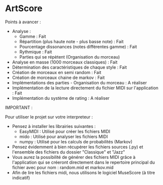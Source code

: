 # ArtScore

Points à avancer :

- Analyse : 
    - Gamme : Fait
    - Répartition (plus haute note - plus basse note) : Fait
    - Pourcentage dissonances (notes différentes gamme) : Fait
    - Rythmique : Fait
    - Parties qui se répètent (Organisation du morceau)
 - Analyse en masse (1000 morceaux classiques) : Fait
 - Détermination des caractéristiques de chaque style : Fait
 - Création de morceaux en semi random : Fait
 - Création de morceaux chaine de markov : Fait
 - Implémentations des parties - Organisation du morceau : A réaliser
 - Implémentation de la lecture directement du fichier MIDI sur l'application : Fait
 - Implémentation du système de rating : A réaliser
 
IMPORTANT : 

Pour utiliser le projet sur votre interpreteur : 

- Pensez à installer les librairies suivantes : 
    - EasyMIDI : Utilisé pour créer les fichiers MIDI
    - mido : Utilisé pour analyser les fichiers MIDI
    - numpy : Utilisé pour les calculs de probabilités (Markov)
- Pensez évidemment à bien récupérer les fichiers sources (.py) et l'ensemble des fichiers du dossier "Classique" et "Jazz"
- Vous aurez la possibilité de générer des fichiers MIDI grâce à l'application qui se créeront directement dans le repertoire principal du fichier avec pour nom : random.mid et markov.mid
- Afin de lire les fichiers midi, nous utilisons le logiciel MuseScore (à titre indicatif)
